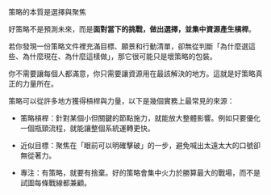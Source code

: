 策略的本質是選擇與聚焦

好策略不是預測未來，而是**面對當下的挑戰，做出選擇，並集中資源產生槓桿**。

若你發現一份策略文件裡充滿目標、願景和行動清單，卻無從判斷「為什麼選這些、為什麼現在、為什麼這樣做」，那它很可能只是壞策略的包裝。

你不需要讓每個人都滿意，你只需要讓資源用在最該解決的地方。這就是好策略真正的力量所在。

策略可以從許多地方獲得槓桿與力量，以下是幾個實務上最常見的來源：

- 策略槓桿：針對某個小但關鍵的節點施力，就能放大整體影響。例如只要優化一個瓶頸流程，就能讓整個系統運轉更快。

- 近似目標：聚焦在「眼前可以明確擊破」的一步，避免喊出太遠太大的口號卻無從著力。

- 專注：有策略，就要有捨棄。好的策略會集中火力於勝算最大的戰場，而不是試圖每條戰線都兼顧。
